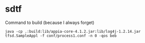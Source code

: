 sdtf
====

Command to build (because I always forget)

    java -cp .:build:lib/appia-core-4.1.2.jar:lib/log4j-1.2.14.jar tfsd.SampleAppl -f conf/process1.conf -n 0 -qos beb
